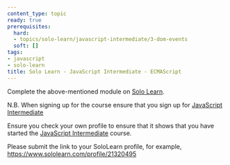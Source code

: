```yaml
---
content_type: topic
ready: true
prerequisites:
  hard:
  - topics/solo-learn/javascript-intermediate/3-dom-events
  soft: []
tags:
- javascript
- solo-learn
title: Solo Learn - JavaScript Intermediate - ECMAScript
---
```


Complete the above-mentioned module on [Solo Learn](https://www.sololearn.com/en/learn).

N.B. When signing up for the course ensure that you sign up for [JavaScript Intermediate](https://www.sololearn.com/en/learn/courses/javascript-intermediate)

Ensure you check your own profile to ensure that it shows that you have started the [JavaScript Intermediate](https://www.sololearn.com/en/learn/courses/javascript-intermediate) course.

Please submit the link to your SoloLearn profile, for example, https://www.sololearn.com/profile/21320495